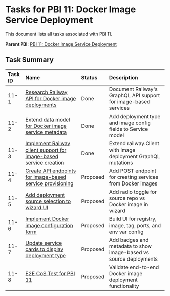 # Tasks for PBI 11: Docker Image Service Deployment

This document lists all tasks associated with PBI 11.

**Parent PBI**: [PBI 11: Docker Image Service Deployment](./prd.md)

## Task Summary

| Task ID | Name | Status | Description |
| :------ | :--------------------------------------- | :------- | :--------------------------------- |
| 11-1 | [Research Railway API for Docker image deployments](./11-1.md) | Done | Document Railway's GraphQL API support for image-based services |
| 11-2 | [Extend data model for Docker image service metadata](./11-2.md) | Done | Add deployment type and image config fields to Service model |
| 11-3 | [Implement Railway client support for image-based service creation](./11-3.md) | Done | Extend railway.Client with image deployment GraphQL mutations |
| 11-4 | [Create API endpoints for image-based service provisioning](./11-4.md) | Proposed | Add POST endpoint for creating services from Docker images |
| 11-5 | [Add deployment source selection to wizard UI](./11-5.md) | Proposed | Add radio toggle for source repo vs Docker image in wizard |
| 11-6 | [Implement Docker image configuration form](./11-6.md) | Proposed | Build UI for registry, image, tag, ports, and env var config |
| 11-7 | [Update service cards to display deployment type](./11-7.md) | Proposed | Add badges and metadata to show image-based vs source deployments |
| 11-8 | [E2E CoS Test for PBI 11](./11-8.md) | Proposed | Validate end-to-end Docker image deployment functionality |


